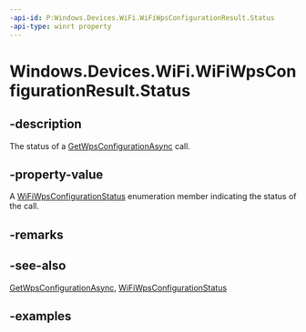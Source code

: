 ```yaml
---
-api-id: P:Windows.Devices.WiFi.WiFiWpsConfigurationResult.Status
-api-type: winrt property
---
```


<!-- Property syntax.
public WiFiWpsConfigurationStatus Status { get; }
-->

# Windows.Devices.WiFi.WiFiWpsConfigurationResult.Status

## -description
The status of a [GetWpsConfigurationAsync](wifiadapter_getwpsconfigurationasync_1613138554.md) call.
## -property-value
A [WiFiWpsConfigurationStatus](wifiwpsconfigurationstatus.md) enumeration member indicating the status of the call.
## -remarks

## -see-also
[GetWpsConfigurationAsync](wifiadapter_getwpsconfigurationasync_1613138554.md), [WiFiWpsConfigurationStatus](wifiwpsconfigurationstatus.md)

## -examples
